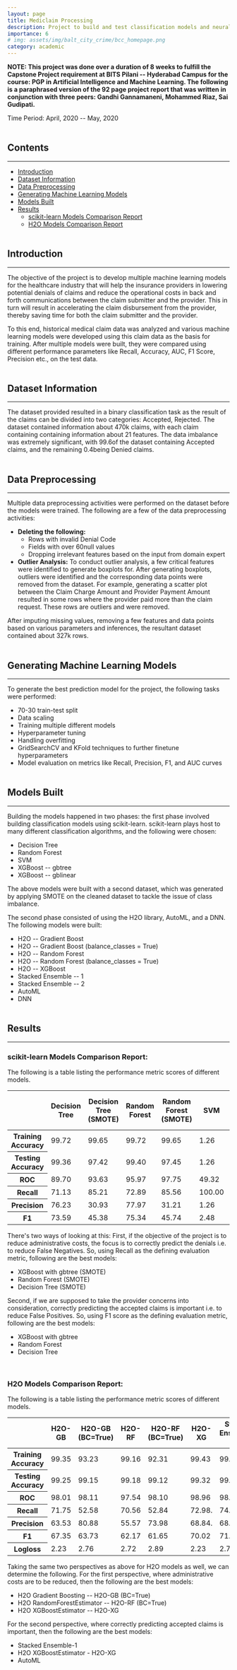 ```yaml
---
layout: page
title: Mediclaim Processing
description: Project to build and test classification models and neural networks to predict medical insurance claim acceptances.
importance: 6
# img: assets/img/balt_city_crime/bcc_homepage.png
category: academic
---
```


**NOTE: This project was done over a duration of 8 weeks to fulfill the Capstone Project requirement at BITS Pilani -- Hyderabad Campus for the course: PGP in Artificial Intelligence and Machine Learning. The following is a paraphrased version of the 92 page project report that was written in conjunction with three peers: Gandhi Gannamaneni, Mohammed Riaz, Sai Gudipati.**

Time Period: April, 2020 -- May, 2020
<br><br>

## Contents
-----
* [Introduction](#introduction)
* [Dataset Information](#dataset-information)
* [Data Preprocessing](#data-preprocessing)
* [Generating Machine Learning Models](#generating-machine-learning-models)
* [Models Built](#models-built)
* [Results](#results)
  * [scikit-learn Models Comparison Report](#scikit-learn-models-comparison-report)
  * [H2O Models Comparison Report](#h2o-models-comparison-report)
<br><br>

## Introduction
-----
The objective of the project is to develop multiple machine learning models for the healthcare industry that will help the insurance providers in lowering potential denials of claims and reduce the operational costs in back and forth communications between the claim submitter and the provider. This in turn will result in accelerating the claim disbursement from the provider, thereby saving time for both the claim submitter and the provider.

To this end, historical medical claim data was analyzed and various machine learning models were developed using this claim data as the basis for training. After multiple models were built, they were compared using different performance parameters like Recall, Accuracy, AUC, F1 Score, Precision etc., on the test data.
<br><br>

## Dataset Information
-----
The dataset provided resulted in a binary classification task as the result of the claims can be divided into two categories: Accepted, Rejected. The dataset contained information about 470k claims, with each claim containing containing information about 21 features. The data imbalance was extremely significant, with 99.6of the dataset containing Accepted claims, and the remaining 0.4being Denied claims.
<br><br>

## Data Preprocessing
-----
Multiple data preprocessing activities were performed on the dataset before the models were trained. The following are a few of the data preprocessing activities:

* **Deleting the following:**
	* Rows with invalid Denial Code
	* Fields with over 60null values
	* Dropping irrelevant features based on the input from domain expert
* **Outlier Analysis:** To conduct outlier analysis, a few critical features were identified to generate boxplots for. After generating boxplots, outliers were identified and the corresponding data points were removed from the dataset. For example, generating a scatter plot between the Claim Charge Amount and Provider Payment Amount resulted in some rows where the provider paid more than the claim request. These rows are outliers and were removed.

After imputing missing values, removing a few features and data points based on various parameters and inferences, the resultant dataset contained about 327k rows.
<br><br>

## Generating Machine Learning Models
-----
To generate the best prediction model for the project, the following tasks were performed:
* 70-30 train-test split
* Data scaling
* Training multiple different models
* Hyperparameter tuning
* Handling overfitting
* GridSearchCV and KFold techniques to further finetune hyperparameters
* Model evaluation on metrics like Recall, Precision, F1, and AUC curves
<br><br>

## Models Built
-----
Building the models happened in two phases: the first phase involved building classification models using scikit-learn. scikit-learn plays host to many different classification algorithms, and the following were chosen:
* Decision Tree
* Random Forest
* SVM
* XGBoost -- gbtree
* XGBoost -- gblinear

The above models were built with a second dataset, which was generated by applying SMOTE on the cleaned dataset to tackle the issue of class imbalance.

The second phase consisted of using the H2O library, AutoML, and a DNN. The following models were built:
* H2O -- Gradient Boost
* H2O -- Gradient Boost (balance_classes = True)
* H2O -- Random Forest
* H2O -- Random Forest (balance_classes = True)
* H2O -- XGBoost
* Stacked Ensemble -- 1
* Stacked Ensemble -- 2
* AutoML
* DNN
<br><br>

## Results
-----
### scikit-learn Models Comparison Report:

The following is a table listing the performance metric scores of different models.

<table class='table table-sm table-bordered'>
	<thead>
		<tr>
			<th></th>
			<th>Decision Tree</th>
			<th>Decision Tree (SMOTE)</th>
			<th>Random Forest</th>
			<th>Random Forest (SMOTE)</th>
			<th>SVM</th>
			<th>SVM (SMOTE)</th>
			<th>XGBoost - gbtree</th>
			<th>XGBoost - gblinear</th>
			<th>XGBoost - gbtree (SMOTE)</th>
			<th>XGBoost - gblinear (SMOTE)</th>
		</tr>
	</thead>
	<tr>
		<th>Training Accuracy</th>
		<td>99.72</td>
		<td>99.65</td>
		<td>99.72</td>
		<td>99.65</td>
		<td>1.26</td>
		<td>64.31</td>
		<td>99.53</td>
		<td>98.74</td>
		<td>96.59</td>
		<td>86.59</td>
	</tr>
	<tr>
		<th>Testing Accuracy</th>
		<td>99.36</td>
		<td>97.42</td>
		<td>99.40</td>
		<td>97.45</td>
		<td>1.26</td>
		<td>52.83</td>
		<td>99.44</td>
		<td>98.74</td>
		<td>96.52</td>
		<td>91.73</td>
	</tr>
	<tr>
		<th>ROC</th>
		<td>89.70</td>
		<td>93.63</td>
		<td>95.97</td>
		<td>97.75</td>
		<td>49.32</td>
		<td>74.70</td>
		<td>99.35</td>
		<td>85.74</td>
		<td>99.26</td>
		<td>95.45</td>
	</tr>
	<tr>
		<th>Recall</th>
		<td>71.13</td>
		<td>85.21</td>
		<td>72.89</td>
		<td>85.56</td>
		<td>100.00</td>
		<td>77.29</td>
		<td>70.95</td>
		<td>0.00</td>
		<td>93.84</td>
		<td>86.09</td>
	</tr>
	<tr>
		<th>Precision</th>
		<td>76.23</td>
		<td>30.93</td>
		<td>77.97</td>
		<td>31.21</td>
		<td>1.26</td>
		<td>2.03</td>
		<td>82.08</td>
		<td>0.00</td>
		<td>25.74</td>
		<td>11.79</td>
	</tr>
	<tr>
		<th>F1</th>
		<td>73.59</td>
		<td>45.38</td>
		<td>75.34</td>
		<td>45.74</td>
		<td>2.48</td>
		<td>3.96</td>
		<td>76.11</td>
		<td>0.00</td>
		<td>40.39</td>
		<td>20.75</td>
	</tr>
</table>

There's two ways of looking at this: First, if the objective of the project is to reduce administrative costs, the focus is to correctly predict the denials i.e. to reduce False Negatives. So, using Recall as the defining evaluation metric, following are the best models:
* XGBoost with gbtree (SMOTE)
* Random Forest (SMOTE)
* Decision Tree (SMOTE)

Second, if we are supposed to take the provider concerns into consideration, correctly predicting the accepted claims is important i.e. to reduce False Positives. So, using F1 score as the defining evaluation metric, following are the best models:
* XGBoost with gbtree
* Random Forest
* Decision Tree

<br>

### H2O Models Comparison Report:

The following is a table listing the performance metric scores of different models.

<table class='table table-sm table-bordered'>
	<thead>
		<tr>
			<th></th>
			<th>H2O-GB</th>
			<th>H2O-GB (BC=True)</th>
			<th>H2O-RF</th>
			<th>H2O-RF (BC=True)</th>
			<th>H2O-XG</th>
			<th>Stacked Ensemble-1</th>
			<th>Stacked Ensemble-2</th>
			<th>AutoML</th>
			<th>DNN</th>
		</tr>
	</thead>
	<tr>
		<th>Training Accuracy</th>
		<td>99.35</td>
		<td>93.23</td>
		<td>99.16</td>
		<td>92.31</td>
		<td>99.43</td>
		<td>99.52</td>
		<td>99.23</td>
		<td>99.37</td>
		<td>92.25</td>
	</tr>
	<tr>
		<th>Testing Accuracy</th>
		<td>99.25</td>
		<td>99.15</td>
		<td>99.18</td>
		<td>99.12</td>
		<td>99.32</td>
		<td>99.32</td>
		<td>99.12</td>
		<td>99.34</td>
		<td>99.14</td>
	</tr>
	<tr>
		<th>ROC</th>
		<td>98.01</td>
		<td>98.11</td>
		<td>97.54</td>
		<td>98.10</td>
		<td>98.96</td>
		<td>98.19</td>
		<td>96.35</td>
		<td>98.16</td>
		<td>97.83</td>
	</tr>
	<tr>
		<th>Recall</th>
		<td>71.75</td>
		<td>52.58</td>
		<td>70.56</td>
		<td>52.84</td>
		<td>72.98.</td>
		<td>74.32</td>
		<td>64.03</td>
		<td>70.05</td>
		<td>68.86</td>
	</tr>
	<tr>
		<th>Precision</th>
		<td>63.53</td>
		<td>80.88</td>
		<td>55.57</td>
		<td>73.98</td>
		<td>68.84.</td>
		<td>68.14</td>
		<td>57.34</td>
		<td>67.07</td>
		<td>57.16</td>
	</tr>
	<tr>
		<th>F1</th>
		<td>67.35</td>
		<td>63.73</td>
		<td>62.17</td>
		<td>61.65</td>
		<td>70.02</td>
		<td>71.09</td>
		<td>60.5</td>
		<td>68.53</td>
		<td>62.47</td>
	</tr>
	<tr>
		<th>Logloss</th>
		<td>2.23</td>
		<td>2.76</td>
		<td>2.72</td>
		<td>2.89</td>
		<td>2.23</td>
		<td>2.73</td>
		<td>3.77</td>
		<td>2.33</td>
		<td>4.08</td>
	</tr>
</table>


Taking the same two perspectives as above for H2O models as well, we can determine the following. For the first perspective, where administrative costs are to be reduced, then the following are the best models:
* H2O Gradient Boosting -- H2O-GB (BC=True)
* H2O RandomForestEstimator -- H2O-RF (BC=True)
* H2O XGBoostEstimator -- H2O-XG

For the second perspective, where correctly predicting accepted claims is important, then the following are the best models:
* Stacked Ensemble-1
* H2O XGBoostEstimator - H2O-XG
* AutoML
